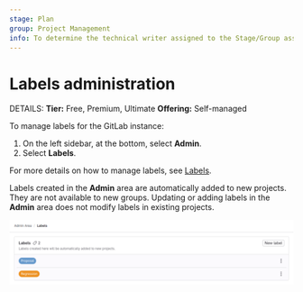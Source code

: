 ```yaml
---
stage: Plan
group: Project Management
info: To determine the technical writer assigned to the Stage/Group associated with this page, see https://handbook.gitlab.com/handbook/product/ux/technical-writing/#assignments
---
```


# Labels administration

DETAILS:
**Tier:** Free, Premium, Ultimate
**Offering:** Self-managed

To manage labels for the GitLab instance:

1. On the left sidebar, at the bottom, select **Admin**.
1. Select **Labels**.

For more details on how to manage labels, see [Labels](../user/project/labels.md).

Labels created in the **Admin** area are automatically added to new projects.
They are not available to new groups.
Updating or adding labels in the **Admin** area does not modify labels in existing projects.

![Admin Area with default label set, proposal and regression.](img/admin_labels_v17_0.png)

<!-- ## Troubleshooting

Include any troubleshooting steps that you can foresee. If you know beforehand what issues
one might have when setting this up, or when something is changed, or on upgrading, it's
important to describe those, too. Think of things that may go wrong and include them here.
This is important to minimize requests for support, and to avoid doc comments with
questions that you know someone might ask.

Each scenario can be a third-level heading, for example `### Getting error message X`.
If you have none to add when creating a doc, leave this section in place
but commented out to help encourage others to add to it in the future. -->
